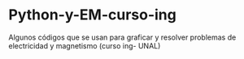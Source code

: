 # Python-y-EM-curso-ing

Algunos códigos que se usan para graficar y resolver problemas de electricidad y magnetismo (curso ing- UNAL)
